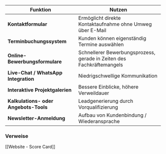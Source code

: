 | Funktion                              | Nutzen                                                                |
| ------------------------------------- | --------------------------------------------------------------------- |
| **Kontaktformular**                   | Ermöglicht direkte Kontaktaufnahme ohne Umweg über E-Mail             |
| **Terminbuchungssystem**              | Kunden können eigenständig Termine auswählen                          |
| **Online-Bewerbungsformulare**        | Schnellerer Bewerbungsprozess, gerade in Zeiten des Fachkräftemangels |
| **Live-Chat / WhatsApp Integration**  | Niedrigschwellige Kommunikation                                       |
| **Interaktive Projektgalerien**       | Bessere Einblicke, höhere Verweildauer                                |
| **Kalkulations- oder Angebots-Tools** | Leadgenerierung durch Vorqualifizierung                               |
| **Newsletter-Anmeldung**              | Aufbau von Kundenbindung / Wiederansprache                            |

### Verweise
[[Website - Score Card]]